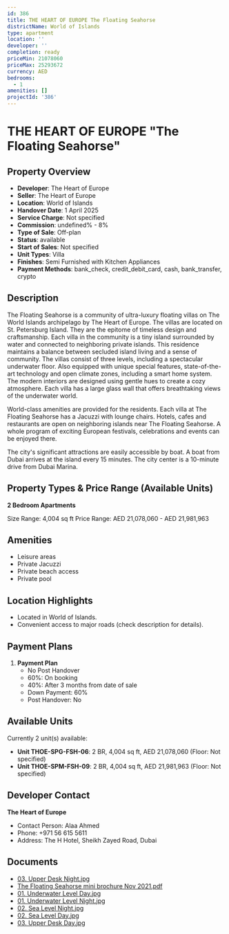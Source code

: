 ```yaml
---
id: 386
title: THE HEART OF EUROPE The Floating Seahorse
districtName: World of Islands
type: apartment
location: ''
developer: ''
completion: ready
priceMin: 21078060
priceMax: 25293672
currency: AED
bedrooms:
  - 1
amenities: []
projectId: '386'
---
```


# THE HEART OF EUROPE "The Floating Seahorse"

## Property Overview
- **Developer**: The Heart of Europe
- **Seller**: The Heart of Europe
- **Location**: World of Islands
- **Handover Date**: 1 April 2025
- **Service Charge**: Not specified
- **Commission**: undefined% - 8%
- **Type of Sale**: Off-plan
- **Status**: available
- **Start of Sales**: Not specified
- **Unit Types**: Villa
- **Finishes**: Semi Furnished with Kitchen Appliances
- **Payment Methods**: bank_check, credit_debit_card, cash, bank_transfer, crypto

## Description
The Floating Seahorse is a community of ultra-luxury floating villas on The World Islands archipelago by The Heart of Europe. The villas are located on St. Petersburg Island. They are the epitome of timeless design and craftsmanship. Each villa in the community is a tiny island surrounded by water and connected to neighboring private islands. This residence maintains a balance between secluded island living and a sense of community. The villas consist of three levels, including a spectacular underwater floor. Also equipped with unique special features, state-of-the-art technology and open climate zones, including a smart home system. The modern interiors are designed using gentle hues to create a cozy atmosphere. Each villa has a large glass wall that offers breathtaking views of the underwater world.

World-class amenities are provided for the residents. Each villa at The Floating Seahorse has a Jacuzzi with lounge chairs. Hotels, cafes and restaurants are open on neighboring islands near The Floating Seahorse. A whole program of exciting European festivals, celebrations and events can be enjoyed there.

The city's significant attractions are easily accessible by boat. A boat from Dubai arrives at the island every 15 minutes. The city center is a 10-minute drive from Dubai Marina.

## Property Types & Price Range (Available Units)
**2 Bedroom Apartments**

Size Range: 4,004 sq ft
Price Range: AED 21,078,060 - AED 21,981,963

## Amenities
- Leisure areas
- Private Jacuzzi
- Private beach access
- Private pool

## Location Highlights
- Located in World of Islands.
- Convenient access to major roads (check description for details).

## Payment Plans
1. **Payment Plan**
   - No Post Handover
   - 60%: On booking
   - 40%: After 3 months from date of sale
   - Down Payment: 60%
   - Post Handover: No

## Available Units
Currently 2 unit(s) available:
- **Unit THOE-SPG-FSH-06**: 2 BR, 4,004 sq ft, AED 21,078,060 (Floor: Not specified)
- **Unit THOE-SPM-FSH-09**: 2 BR, 4,004 sq ft, AED 21,981,963 (Floor: Not specified)

## Developer Contact
**The Heart of Europe**
- Contact Person: Alaa Ahmed
- Phone: +971 56 615 5611
- Address: The H Hotel, Sheikh Zayed Road, Dubai

## Documents
- [03. Upper Desk Night.jpg](https://cdn.geniemap.net/2023/08/14/NOlIbPDtlQyiTHG3Wxs0WhUDh3w6vuCqtxt3QyMS.jpg)
- [The Floating Seahorse mini brochure Nov 2021.pdf](https://cdn.geniemap.net/2023/08/14/isorZHjxJ6L41oCmyijExFoj5PXXLHeBDg4ar8ji.pdf)
- [01. Underwater Level Day.jpg](https://cdn.geniemap.net/2023/08/14/86MsyRBsqERgvJZgn20aB2rEc9LZuuydqUFeZrjo.jpg)
- [01. Underwater Level Night.jpg](https://cdn.geniemap.net/2023/08/14/fs9coicwVzyaHFH4AdXUxuIHke6NkclCsp9HCREb.jpg)
- [02. Sea Level Night.jpg](https://cdn.geniemap.net/2023/08/14/zb2yrEdbFIHFvMg1ylSVk9v3QmN26CAdmxZaUeDa.jpg)
- [02. Sea Level Day.jpg](https://cdn.geniemap.net/2023/08/14/q0mFPJjSugn2ehiRZu6mAhMtRsNmTJt0WKpLjq97.jpg)
- [03. Upper Desk Day.jpg](https://cdn.geniemap.net/2023/08/14/0LFyjkPJJMGjQhr0FzO9yZQhHvO03XS4QDplSsau.jpg)
